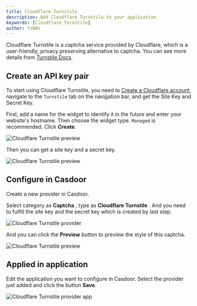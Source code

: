 ```yaml
---
title: Cloudflare Turnstile
description: Add Cloudflare Turnstile to your application
keywords: [Cloudflare Turnstile]
author: YiNNx
---
```


Cloudflare Turnstile is a captcha service provided by Cloudflare, which is a user-friendly, privacy preserving alternative to captcha. You can see more details from [Turnstile Docs](https://developers.cloudflare.com/turnstile/).

## Create an API key pair

To start using Cloudflare Turnstile, you need to [Create a Cloudflare account](https://dash.cloudflare.com/?to=/:account/turnstile), navigate to the `Turnstile` tab on the navigation bar, and get the Site Key and Secret Key.

First, add a name for the widget to identify it in the future and enter your website's hostname. Then choose the widget type. `Managed` is recommended. Click **Create**.

![Cloudflare Turnstile preview](/img/providers/captcha/captcha_cloudflare1.png)

Then you can get a site key and a secret key.

![Cloudflare Turnstile preview](/img/providers/captcha/captcha_cloudflare2.png)

## Configure in Casdoor

Create a new provider in Casdoor.

Select category as  **Captcha** , type as  **Cloudflare Turnstile** . And you need to fulfill the site key and the secret key which is created by last step.

![Cloudflare Turnstile provider](/img/providers/captcha/captcha_cloudflare3.png)

And you can click the **Preview** button to preview the style of this captcha.

![Cloudflare Turnstile preview](/img/providers/captcha/captcha_cloudflare4.png)

## Applied in application

Edit the application you want to configure in Casdoor. Select the provider just added and click the button **Save**.

![Cloudflare Turnstile provider app](/img/providers/captcha/captcha_cloudflare5.png)
